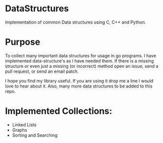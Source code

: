 # DataStructures
Implementation of common Data structures using C, C++ and Python.

# Purpose

To collect many important data structures for usage in go programs. I have implemented data-structure's as I have needed them. If there is a missing structure or even just a missing (or incorrect) method open an issue, send a pull request, or send an email patch.

I hope you find my library useful. If you are using it drop me a line I would love to hear about it. Also, many more data structures to be added to this repo.

# Implemented Collections:
  - Linked Lists
  - Graphs
  - Sorting and Searching
